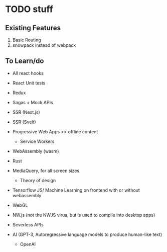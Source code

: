 # TODO stuff

## Existing Features
1. Basic Routing
2. snowpack instead of webpack

## To Learn/do
- All react hooks
- React Unit tests
- Redux
- Sagas + Mock APIs
- SSR (Next.js)
- SSR (Svelt)
- Progressive Web Apps >> offline content
  - Service Workers
- WebAssembly (wasm)
- Rust
- MediaQuery, for all screen sizes
  - Theory of design
- Tensorflow JS/ Machine Learning on frontend with or without webassembly
- WebGL
- NW.js (not the NWJS virus, but is used to compile into desktop apps)
- Severless APIs

- AI (GPT-3, Autoregressive language models to produce human-like text)
  - OpenAI
